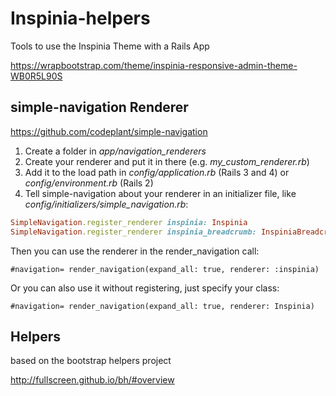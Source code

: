 # Inspinia-helpers
Tools to use the Inspinia Theme with a Rails App

https://wrapbootstrap.com/theme/inspinia-responsive-admin-theme-WB0R5L90S

## simple-navigation Renderer 
https://github.com/codeplant/simple-navigation

1. Create a folder in _app/navigation_renderers_
2. Create your renderer and put it in there (e.g. _my_custom_renderer.rb_)
3. Add it to the load path in _config/application.rb_ (Rails 3 and 4) or _config/environment.rb_ (Rails 2)
4. Tell simple-navigation about your renderer in an initializer file, like _config/initializers/simple_navigation.rb_:

``` ruby
SimpleNavigation.register_renderer inspinia: Inspinia
SimpleNavigation.register_renderer inspinia_breadcrumb: InspiniaBreadcrumb
```

Then you can use the renderer in the render_navigation call:

``` haml
#navigation= render_navigation(expand_all: true, renderer: :inspinia)
```

Or you can also use it without registering, just specify your class:

``` haml
#navigation= render_navigation(expand_all: true, renderer: Inspinia)
```

## Helpers
based on the bootstrap helpers project 

http://fullscreen.github.io/bh/#overview

